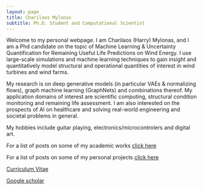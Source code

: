 ```yaml
---
layout: page
title: Charilaos Mylonas
subtitle: Ph.D. Student and Computational Scientist
---
```


Welcome to my personal webpage. I am Charilaos (Harry) Mylonas, and I am a Phd candidate on the topic of Machine Learning & Uncertainty Quantification
 for Remaining Useful Life Predictions on Wind Energy. 
I use large-scale simulations and machine learning techniques to gain insight and quantitatively model structural and operational quantities of interest in wind turbines and wind farms.

My research is on deep generative models (in particular VAEs & normalizing flows), graph machine learning (GraphNets) and combinations thereof.
My application domains of interest are scientific computing, structural condition monitoring and remaining life assessment.
I am also interested on the prospects of AI on healthcare and solving real-world engineering and societal problems in general.

My hobbies include guitar playing, electronics/microcontrolers and digital art.

For a list of posts on some of my academic works [click here](https://mylonasc.github.io/tags/#PhD)

For a list of posts on some of my personal projects [click here](https://mylonasc.github.io/tags/#personal)

[Curriculum Vitae](/cv/cv_4.pdf) 

[Google scholar](https://scholar.google.com/citations?user=W7giwJEAAAAJ&hl=en)
